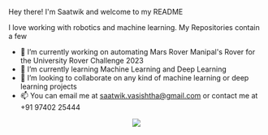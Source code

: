 Hey there! I'm Saatwik and welcome to my README

I love working with robotics and machine learning. My Repositories contain a few 
 
- 🔭 I’m currently working on automating Mars Rover Manipal's Rover for the University Rover Challenge 2023
- 🌱 I’m currently learning Machine Learning and Deep Learning
- 👯 I’m looking to collaborate on any kind of machine learning or deep learning projects
- 📫 You can email me at saatwik.vasishtha@gmail.com or contact me at +91 97402 25444
 
<p align="center"> <img src="https://github-readme-stats.vercel.app/api?username=Teak-Rosewood&show_icons=true&theme=radical&count_private=true" />
<!--
**Blank-wastaken/Blank-wastaken** is a ✨ _special_ ✨ repository because its `README.md` (this file) appears on your GitHub profile.

Here are some ideas to get you started:

- 🔭 I’m currently working on ...
- 🌱 I’m currently learning ...
- 👯 I’m looking to collaborate on ...
- 🤔 I’m looking for help with ...
- 💬 Ask me about ...
- 📫 How to reach me: ...
- 😄 Pronouns: ...
- ⚡ Fun fact: ...
-->
